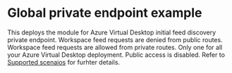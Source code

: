 # Global private endpoint example

This deploys the module for Azure Virtual Desktop initial feed discovery private endpoint. Workspace feed requests are denied from public routes. Workspace feed requests are allowed from private routes.
Only one for all your Azure Virtual Desktop deployment. Public access is disabled. Refer to [Supported scenaios](https://learn.microsoft.com/en-us/azure/virtual-desktop/private-link-overview) for furhter details.
